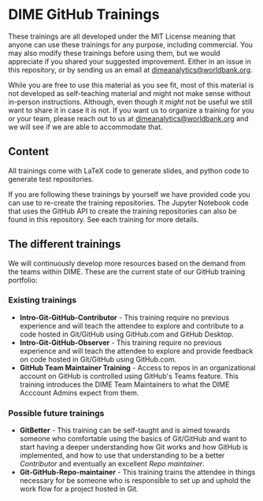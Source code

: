 # DIME GitHub Trainings

These trainings are all developed under the MIT License meaning that anyone can use these trainings for any purpose, including commercial. You may also modify these trainings before using them, but we would appreciate if you shared your suggested improvement. Either in an issue in this repository, or by sending us an email at dimeanalytics@worldbank.org.

While you are free to use this material as you see fit, most of this material is not developed as self-teaching material and might not make sense without in-person instructions. Although, even though it *might* not be useful we still want to share it in case it is not. If you want us to organize a training for you or your team, please reach out to us at dimeanalytics@worldbank.org and we will see if we are able to accommodate that.

## Content

All trainings come with LaTeX code to generate slides, and python code to generate test repositories.

If you are following these trainings by yourself we have provided code you can use to re-create the training repositories. The Jupyter Notebook code that uses the GitHub API to create the training repositories can also be found in this repository. See each training for more details.

## The different trainings

We will continuously develop more resources based on the demand from the teams within DIME. These are the current state of our GitHub training portfolio:

### Existing trainings
* **Intro-Git-GitHub-Contributor** - This training require no previous experience and will teach the attendee to explore and contribute to a code hosted in Git/GitHub using GitHub.com and GitHub Desktop.
* **Intro-Git-GitHub-Observer** - This training require no previous experience and will teach the attendee to explore and provide feedback on code hosted in Git/GitHub using GitHub.com.
* **GitHub Team Maintainer Training** - Access to repos in an organizational account on GitHub is controlled using GitHub's Teams feature. This training introduces the DIME Team Maintainers to what the DIME Acccount Admins expect from them.

### Possible future trainings

* **GitBetter** - This training can be self-taught and is aimed towards someone who comfortable using the basics of Git/GitHub and want to start having a deeper understanding how Git works and how GitHub is implemented, and how to use that understanding to be a better *Contributor* and eventually an excellent *Repo maintainer*.
* **Git-GitHub-Repo-maintainer** - This training trains the attendee in things necessary for be someone who is responsible to set up and uphold the work flow for a project hosted in Git.
